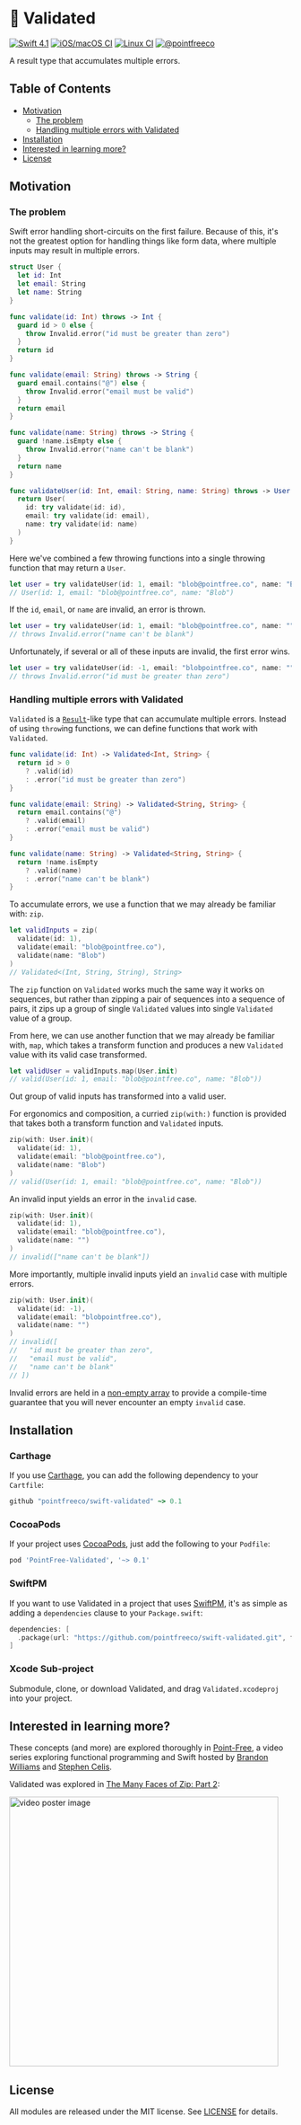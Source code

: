 # 🛂 Validated

[![Swift 4.1](https://img.shields.io/badge/swift-4.1-ED523F.svg?style=flat)](https://swift.org/download/)
[![iOS/macOS CI](https://img.shields.io/circleci/project/github/pointfreeco/swift-validated/master.svg?label=ios/macos)](https://circleci.com/gh/pointfreeco/swift-validated)
[![Linux CI](https://img.shields.io/travis/pointfreeco/swift-validated/master.svg?label=linux)](https://travis-ci.org/pointfreeco/swift-validated)
[![@pointfreeco](https://img.shields.io/badge/contact-@pointfreeco-5AA9E7.svg?style=flat)](https://twitter.com/pointfreeco)

A result type that accumulates multiple errors.

## Table of Contents

  - [Motivation](#motivation)
      - [The problem](#the-problem)
      - [Handling multiple errors with Validated](#handling-multiple-errors-with-validated)
  - [Installation](#installation)
  - [Interested in learning more?](#interested-in-learning-more)
  - [License](#license)

## Motivation

### The problem

Swift error handling short-circuits on the first failure. Because of this, it's not the greatest option for handling things like form data, where multiple inputs may result in multiple errors.

``` swift
struct User {
  let id: Int
  let email: String
  let name: String
}

func validate(id: Int) throws -> Int {
  guard id > 0 else {
    throw Invalid.error("id must be greater than zero")
  }
  return id
}

func validate(email: String) throws -> String {
  guard email.contains("@") else {
    throw Invalid.error("email must be valid")
  }
  return email
}

func validate(name: String) throws -> String {
  guard !name.isEmpty else {
    throw Invalid.error("name can't be blank")
  }
  return name
}

func validateUser(id: Int, email: String, name: String) throws -> User {
  return User(
    id: try validate(id: id),
    email: try validate(id: email),
    name: try validate(id: name)
  )
}
```

Here we've combined a few throwing functions into a single throwing function that may return a `User`.

``` swift
let user = try validateUser(id: 1, email: "blob@pointfree.co", name: "Blob")
// User(id: 1, email: "blob@pointfree.co", name: "Blob")
```

If the `id`, `email`, or `name` are invalid, an error is thrown.

``` swift
let user = try validateUser(id: 1, email: "blob@pointfree.co", name: "")
// throws Invalid.error("name can't be blank")
```

Unfortunately, if several or all of these inputs are invalid, the first error wins.

``` swift
let user = try validateUser(id: -1, email: "blobpointfree.co", name: "")
// throws Invalid.error("id must be greater than zero")
```

### Handling multiple errors with Validated

`Validated` is a [`Result`](https://github.com/antitypical/Result)-like type that can accumulate multiple errors. Instead of using `throw`ing functions, we can define functions that work with `Validated`.

``` swift
func validate(id: Int) -> Validated<Int, String> {
  return id > 0
    ? .valid(id)
    : .error("id must be greater than zero")
}

func validate(email: String) -> Validated<String, String> {
  return email.contains("@")
    ? .valid(email)
    : .error("email must be valid")
}

func validate(name: String) -> Validated<String, String> {
  return !name.isEmpty
    ? .valid(name)
    : .error("name can't be blank")
}
```

To accumulate errors, we use a function that we may already be familiar with: `zip`. 

``` swift
let validInputs = zip(
  validate(id: 1),
  validate(email: "blob@pointfree.co"),
  validate(name: "Blob")
)
// Validated<(Int, String, String), String>
```

The `zip` function on `Validated` works much the same way it works on sequences, but rather than zipping a pair of sequences into a sequence of pairs, it zips up a group of single `Validated` values into single `Validated` value of a group.

From here, we can use another function that we may already be familiar with, `map`, which takes a transform function and produces a new `Validated` value with its valid case transformed.

``` swift
let validUser = validInputs.map(User.init)
// valid(User(id: 1, email: "blob@pointfree.co", name: "Blob"))
```

Out group of valid inputs has transformed into a valid user.

For ergonomics and composition, a curried `zip(with:)` function is provided that takes both a transform function and `Validated` inputs.

``` swift
zip(with: User.init)(
  validate(id: 1),
  validate(email: "blob@pointfree.co"),
  validate(name: "Blob")
)
// valid(User(id: 1, email: "blob@pointfree.co", name: "Blob"))
```

An invalid input yields an error in the `invalid` case.

``` swift
zip(with: User.init)(
  validate(id: 1),
  validate(email: "blob@pointfree.co"),
  validate(name: "")
)
// invalid(["name can't be blank"])
```

More importantly, multiple invalid inputs yield an `invalid` case with multiple errors.

``` swift
zip(with: User.init)(
  validate(id: -1),
  validate(email: "blobpointfree.co"),
  validate(name: "")
)
// invalid([
//   "id must be greater than zero",
//   "email must be valid",
//   "name can't be blank"
// ])
```

Invalid errors are held in a [non-empty array](https://github.com/pointfreeco/swift-nonempty.git) to provide a compile-time guarantee that you will never encounter an empty `invalid` case.

## Installation

### Carthage

If you use [Carthage](https://github.com/Carthage/Carthage), you can add the following dependency to your `Cartfile`:

``` ruby
github "pointfreeco/swift-validated" ~> 0.1
```

### CocoaPods

If your project uses [CocoaPods](https://cocoapods.org), just add the following to your `Podfile`:

``` ruby
pod 'PointFree-Validated', '~> 0.1'
```

### SwiftPM

If you want to use Validated in a project that uses [SwiftPM](https://swift.org/package-manager/), it's as simple as adding a `dependencies` clause to your `Package.swift`:

``` swift
dependencies: [
  .package(url: "https://github.com/pointfreeco/swift-validated.git", from: "0.1.1")
]
```

### Xcode Sub-project

Submodule, clone, or download Validated, and drag `Validated.xcodeproj` into your project.

## Interested in learning more?

These concepts (and more) are explored thoroughly in [Point-Free](https://www.pointfree.co), a video series exploring functional programming and Swift hosted by [Brandon Williams](https://github.com/mbrandonw) and [Stephen Celis](https://github.com/stephencelis).

Validated was explored in [The Many Faces of Zip: Part 2](https://www.pointfree.co/episodes/ep24-the-many-faces-of-zip-part-2):

<a href="https://www.pointfree.co/episodes/ep24-the-many-faces-of-zip-part-2">
  <img alt="video poster image" src="https://d1hf1soyumxcgv.cloudfront.net/0024-zip-pt2/poster.jpg" width="480">
</a>

## License

All modules are released under the MIT license. See [LICENSE](LICENSE) for details.
